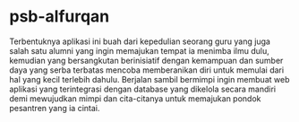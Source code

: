 # psb-alfurqan
Terbentuknya aplikasi ini buah dari kepedulian seorang guru yang juga salah satu alumni yang ingin memajukan tempat ia menimba ilmu dulu, kemudian yang bersangkutan berinisiatif dengan kemampuan dan sumber daya yang serba terbatas mencoba memberanikan diri untuk memulai dari hal yang kecil terlebih dahulu.
Berjalan sambil bermimpi ingin membuat web aplikasi yang terintegrasi dengan database yang dikelola secara mandiri demi mewujudkan mimpi dan cita-citanya untuk memajukan pondok pesantren yang ia cintai.
